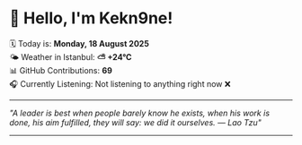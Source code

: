 # 👋 Hello, I'm Kekn9ne!

🗓️ Today is: **Monday, 18 August 2025**  
🌤️ Weather in Istanbul: **⛅️  +24°C**  
📊 GitHub Contributions: **69**  
🎧 Currently Listening: Not listening to anything right now ❌

---

_"A leader is best when people barely know he exists, when his work is done, his aim fulfilled, they will say: we did it ourselves. — *Lao Tzu*"_

---
